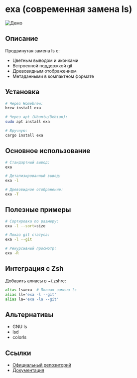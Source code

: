 # exa (современная замена ls)

![Демо](https://raw.githubusercontent.com/ogham/exa/master/screenshots.png)

## Описание
Продвинутая замена ls с:
- Цветным выводом и иконками
- Встроенной поддержкой git
- Древовидным отображением
- Метаданными в компактном формате

## Установка
```bash
# Через Homebrew:
brew install exa

# Через apt (Ubuntu/Debian):
sudo apt install exa

# Вручную:
cargo install exa
```

## Основное использование
```bash
# Стандартный вывод:
exa

# Детализированный вывод:
exa -l

# Древовидное отображение:
exa -T
```

## Полезные примеры
```bash
# Сортировка по размеру:
exa -l --sort=size

# Показ git статуса:
exa -l --git

# Рекурсивный просмотр:
exa -R
```

## Интеграция с Zsh
Добавить алиасы в ~/.zshrc:
```bash
alias ls=exa  # Полная замена ls
alias ll='exa -l --git'
alias la='exa -la --git'
```

## Альтернативы
- GNU ls
- lsd
- colorls

## Ссылки
- [Официальный репозиторий](https://github.com/ogham/exa)
- [Документация](https://github.com/ogham/exa#options)
